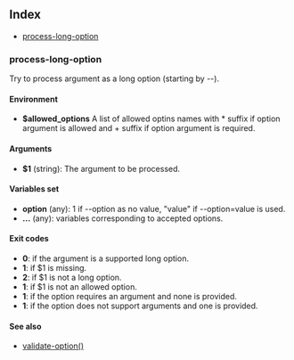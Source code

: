 ## Index

* [process-long-option](#process-long-option)

### process-long-option

Try to process argument as a long option (starting by --).

#### Environment

- **$allowed_options** A list of allowed optins names
with * suffix if option argument is allowed and + suffix if option
argument is required.

#### Arguments

* **$1** (string): The argument to be processed.

#### Variables set

* **option** (any): 1 if --option as no value, "value" if --option=value is used.
* **...** (any): variables corresponding to accepted options.

#### Exit codes

* **0**: if the argument is a supported long option.
* **1**: if $1 is missing.
* **2**: if $1 is not a long option.
* **1**: if $1 is not an allowed option.
* **1**: if the option requires an argument and none is provided.
* **1**: if the option does not support arguments and one is provided.

#### See also

* [validate-option()](#validate-option)

